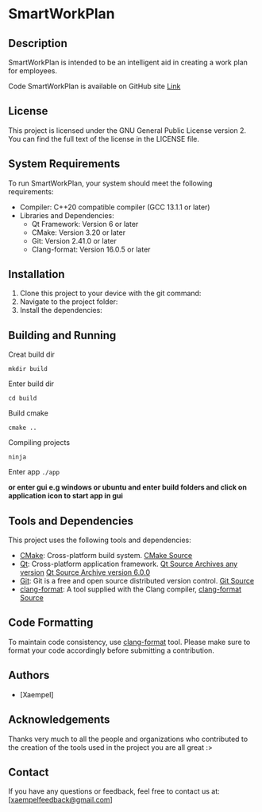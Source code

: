 SmartWorkPlan
==================

Description
------------
SmartWorkPlan is intended to be an intelligent aid in creating a work plan for employees.

Code SmartWorkPlan is available on GitHub site 
[Link](https://github.com/Xaempel/SmartWorkPlan)

License
-------
This project is licensed under the GNU General Public License version 2. You can find the full text of the license in the LICENSE file.

System Requirements
-------------------
To run SmartWorkPlan, your system should meet the following requirements:

- Compiler: C++20 compatible compiler (GCC 13.1.1 or later)
- Libraries and Dependencies:
  - Qt Framework: Version 6 or later
  - CMake: Version 3.20 or later
  - Git: Version 2.41.0 or later 
  - Clang-format: Version 16.0.5 or later

Installation
------------
1. Clone this project to your device with the git command:
2. Navigate to the project folder:
3. Install the dependencies:

Building and Running 
-----------

Creat build dir

``` mkdir build ``` 

Enter build dir

``` cd build ``` 

Build cmake 

``` cmake .. ``` 

Compiling projects

``` ninja ``` 

Enter app 
``` ./app ```  

**or enter gui e.g windows or ubuntu and enter build folders and click on application icon to start app in gui**

Tools and Dependencies
-----------
This project uses the following tools and dependencies:

* [CMake](https://cmake.org/): Cross-platform build system.
  [CMake Source](https://github.com/Kitware/CMake)
* [Qt](https://www.qt.io/): Cross-platform application framework.
  [Qt Source Archives any version](https://download.qt.io/archive/qt/)
  [Qt Source Archive version 6.0.0](https://download.qt.io/archive/qt/6.0/6.0.0/)
* [Git](https://git-scm.com/): Git is a free and open source distributed version control.
  [Git Source](https://github.com/git/git)
* [clang-format](https://llvm.org/): A tool supplied with the Clang compiler,
  [clang-format Source](https://github.com/llvm/llvm-project/tree/main/clang/tools/clang-format)

Code Formatting
-----------
To maintain code consistency, use [clang-format](https://clang.llvm.org/docs/ClangFormat.html) tool. Please make sure to format your code accordingly before submitting a contribution.

Authors
-------
* [Xaempel]

Acknowledgements
-------------
Thanks very much to all the people and organizations who contributed to the creation of the tools used in the project you are all great :>

Contact
-------
If you have any questions or feedback, feel free to contact us at: [xaempelfeedback@gmail.com]